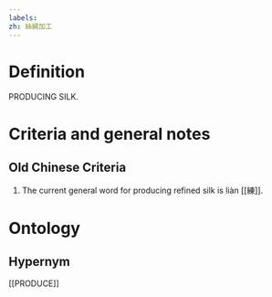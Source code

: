 ```yaml
---
labels: 
zh: 絲綢加工
---
```


# Definition
PRODUCING SILK.
# Criteria and general notes
## Old Chinese Criteria
1. The current general word for producing refined silk is liàn [[練]].
# Ontology

## Hypernym
[[PRODUCE]]